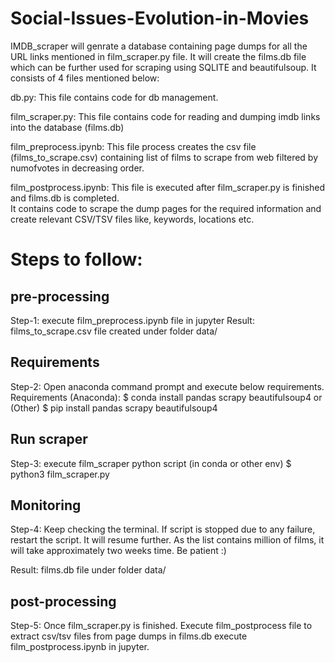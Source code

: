 # Social-Issues-Evolution-in-Movies
IMDB_scraper will genrate a database containing page dumps for all the URL links mentioned in film_scraper.py file.
It will create the films.db file which can be further used for scraping using SQLITE and beautifulsoup.
It consists of 4 files mentioned below:

db.py:
This file contains code for db management.

film_scraper.py:
This file contains code for reading and dumping imdb links into the database (films.db)

film_preprocess.ipynb:
This file process creates the csv file (films_to_scrape.csv) containing list of films to scrape from web filtered by numofvotes in decreasing order.

film_postprocess.ipynb:
This file is executed after film_scraper.py is finished and films.db is completed.	
It contains code to scrape the dump pages for the required information and create relevant CSV/TSV files like, keywords, locations etc.

# Steps to follow:
## pre-processing
Step-1: execute film_preprocess.ipynb file in jupyter
Result: films_to_scrape.csv file created under folder data/

## Requirements
Step-2: Open anaconda command prompt and execute below requirements.
Requirements (Anaconda):
$ conda install pandas scrapy beautifulsoup4
or (Other)
$ pip install pandas scrapy beautifulsoup4

## Run scraper
Step-3: execute film_scraper python script
(in conda or other env)
$ python3 film_scraper.py

## Monitoring
Step-4: Keep checking the terminal. If script is stopped due to any failure, restart the script. It will resume further.
As the list contains million of films, it will take approximately two weeks time. Be patient :)

Result: films.db file under folder data/

## post-processing
Step-5: Once film_scraper.py is finished. Execute film_postprocess file to extract csv/tsv files from page dumps in films.db
execute film_postprocess.ipynb in jupyter.
